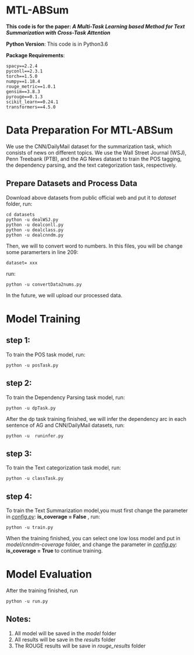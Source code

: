 # MTL-ABSum

**This code is for the paper: *A Multi-Task Learning based Method for Text Summarization with Cross-Task Attention***

**Python Version**: This code is in Python3.6

**Package Requirements**:
```
spacy==2.2.4  
pyconll==2.3.1  
torch==1.5.0  
numpy==1.18.4  
rouge_metric==1.0.1  
gensim==3.8.3  
pyrouge==0.1.3  
scikit_learn==0.24.1  
transformers==4.5.0
```

# Data Preparation For MTL-ABSum

We use the CNN/DailyMail dataset for the summarization task, which consists of news on different topics. We use the Wall Street Journal (WSJ), Penn Treebank (PTB), and the AG News dataset to train the POS tagging, the dependency parsing, and the text categorization task, respectively.

## Prepare Datasets and Process Data
Download above datasets from public official web and put it to *dataset* folder, run:
```
cd datasets
python -u dealWSJ.py
python -u dealconll.py
python -u dealclass.py
python -u dealcnndm.py
```
Then, we will to convert word to numbers. In this files, you will be change some paramerters in line 209: 
```
dataset= xxx
```
run:
```
python -u convertData2nums.py
```
In the future, we will upload our processed data. 

# Model Training 

## step 1:  
To train the POS task model, run:
```
python -u posTask.py
```

## step 2:  
To train the Dependency Parsing task model, run:
```
python -u dpTask.py
```
After the dp task training finished, we will infer the dependency arc in each sentence of AG and CNN/DailyMail datasets, run:
```
python -u  runinfer.py 
```

## step 3:  
To train the Text categorization task model, run:
```
python -u classTask.py
```

## step 4:  
To train the Text Summarization model,you must first change the parameter in *[config.py](config.py)*: **is_coverage = False** , run:
```
python -u train.py 
```
When the training finished, you can select one low loss model and put in *model/cnndm-coverage* folder, and change the parameter in *[config.py](config.py)*: **is_coverage = True** to continue training.  

# Model Evaluation 

After the training finished, run
```
python -u run.py
```
## Notes:
 1. All model will be saved in the *model* folder
 2. All results will be save in the *results* folder
 3. The ROUGE results will be save in *rouge_results* folder